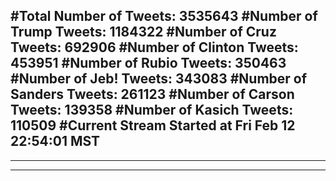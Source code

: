 #Total Number of Tweets: 3535643 
#Number of Trump Tweets: 1184322
#Number of Cruz Tweets: 692906
#Number of Clinton Tweets: 453951
#Number of Rubio Tweets: 350463
#Number of Jeb! Tweets: 343083
#Number of Sanders Tweets: 261123
#Number of Carson Tweets: 139358
#Number of Kasich Tweets: 110509
#Current Stream Started at Fri Feb 12 22:54:01 MST
---
---
---
